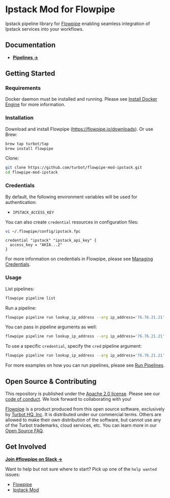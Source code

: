 # Ipstack Mod for Flowpipe

Ipstack pipeline library for [Flowpipe](https://flowpipe.io) enabling seamless integration of Ipstack services into your workflows.

## Documentation

- **[Pipelines →](https://hub.flowpipe.io/mods/turbot/aws/pipelines)**

## Getting Started

### Requirements

Docker daemon must be installed and running. Please see [Install Docker Engine](https://docs.docker.com/engine/install/) for more information.

### Installation

Download and install Flowpipe (https://flowpipe.io/downloads). Or use Brew:

```sh
brew tap turbot/tap
brew install flowpipe
```

Clone:

```sh
git clone https://github.com/turbot/flowpipe-mod-ipstack.git
cd flowpipe-mod-ipstack
```
### Credentials

By default, the following environment variables will be used for authentication:

- `IPSTACK_ACCESS_KEY`

You can also create `credential` resources in configuration files:

```sh
vi ~/.flowpipe/config/ipstack.fpc
```

```hcl
credential "ipstack" "ipstack_api_key" {
  access_key = "AKIA...2"
}
```

For more information on credentials in Flowpipe, please see [Managing Credentials](https://flowpipe.io/docs/run/credentials).

### Usage

List pipelines:

```sh
flowpipe pipeline list
```

Run a pipeline:

```sh
flowpipe pipeline run lookup_ip_address --arg ip_address='76.76.21.21'
```

You can pass in pipeline arguments as well:

```sh
flowpipe pipeline run lookup_ip_address --arg ip_address='76.76.21.21' --arg output_type='xml'
```

To use a specific `credential`, specify the `cred` pipeline argument:

```sh
flowpipe pipeline run lookup_ip_address --arg ip_address='76.76.21.21' --arg cred=ipstack_api_key
```

For more examples on how you can run pipelines, please see [Run Pipelines](https://flowpipe.io/docs/run/pipelines).


## Open Source & Contributing

This repository is published under the [Apache 2.0 license](https://www.apache.org/licenses/LICENSE-2.0). Please see our [code of conduct](https://github.com/turbot/.github/blob/main/CODE_OF_CONDUCT.md). We look forward to collaborating with you!

[Flowpipe](https://flowpipe.io) is a product produced from this open source software, exclusively by [Turbot HQ, Inc](https://turbot.com). It is distributed under our commercial terms. Others are allowed to make their own distribution of the software, but cannot use any of the Turbot trademarks, cloud services, etc. You can learn more in our [Open Source FAQ](https://turbot.com/open-source).

## Get Involved

**[Join #flowpipe on Slack →](https://flowpipe.io/community/join)**

Want to help but not sure where to start? Pick up one of the `help wanted` issues:

- [Flowpipe](https://github.com/turbot/flowpipe/labels/help%20wanted)
- [Ipstack Mod](https://github.com/turbot/flowpipe-mod-ipstack/labels/help%20wanted)
